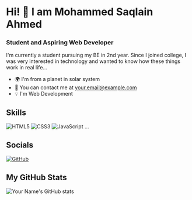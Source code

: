 # Hi! 👋 I am Mohammed Saqlain Ahmed

### Student and Aspiring Web Developer

I'm currently a student pursuing my BE in 2nd year. Since I joined college, I was very interested in technology and wanted to know how these things work in real life...

- 🌍 I'm from a planet in solar system
- 📧 You can contact me at [your.email@example.com](mailto:your.email@example.com)
- 💡 I'm  Web Development

## Skills
![HTML5](https://img.shields.io/badge/html5-%23E34F26.svg?style=for-the-badge&logo=html5&logoColor=white)
![CSS3](https://img.shields.io/badge/css3-%231572B6.svg?style=for-the-badge&logo=css3&logoColor=white)
![JavaScript](https://img.shields.io/badge/javascript-%23F7DF1E.svg?style=for-the-badge&logo=javascript&logoColor=black)
...

## Socials
[![GitHub](https://img.shields.io/badge/GitHub-black?style=for-the-badge&logo=github)](https://github.com/yourusername)

## My GitHub Stats
![Your Name's GitHub stats](https://github-readme-stats.vercel.app/api?username=yourusername&show_icons=true&theme=dark)
